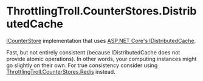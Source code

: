 # ThrottlingTroll.CounterStores.DistributedCache

[ICounterStore](https://github.com/scale-tone/ThrottlingTroll/blob/main/ThrottlingTroll.Core/CounterStores/ICounterStore.cs) 
implementation that uses [ASP.NET Core's IDistributedCache](https://learn.microsoft.com/en-us/aspnet/core/performance/caching/distributed?view=aspnetcore-7.0#idistributedcache-interface).

Fast, but not entirely consistent (because IDistributedCache does not provide atomic operations).
In other words, your computing instances might go slightly on their own. 
For true consistency consider using [ThrottlingTroll.CounterStores.Redis](https://github.com/scale-tone/ThrottlingTroll/tree/main/ThrottlingTroll.CounterStores.Redis) instead.
